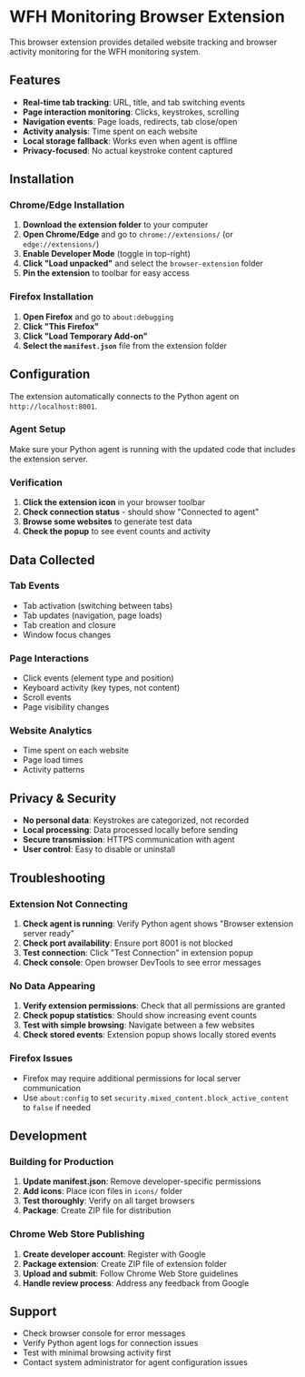 
# WFH Monitoring Browser Extension

This browser extension provides detailed website tracking and browser activity monitoring for the WFH monitoring system.

## Features

- **Real-time tab tracking**: URL, title, and tab switching events
- **Page interaction monitoring**: Clicks, keystrokes, scrolling
- **Navigation events**: Page loads, redirects, tab close/open
- **Activity analysis**: Time spent on each website
- **Local storage fallback**: Works even when agent is offline
- **Privacy-focused**: No actual keystroke content captured

## Installation

### Chrome/Edge Installation

1. **Download the extension folder** to your computer
2. **Open Chrome/Edge** and go to `chrome://extensions/` (or `edge://extensions/`)
3. **Enable Developer Mode** (toggle in top-right)
4. **Click "Load unpacked"** and select the `browser-extension` folder
5. **Pin the extension** to toolbar for easy access

### Firefox Installation

1. **Open Firefox** and go to `about:debugging`
2. **Click "This Firefox"**
3. **Click "Load Temporary Add-on"**
4. **Select the `manifest.json`** file from the extension folder

## Configuration

The extension automatically connects to the Python agent on `http://localhost:8001`.

### Agent Setup

Make sure your Python agent is running with the updated code that includes the extension server.

### Verification

1. **Click the extension icon** in your browser toolbar
2. **Check connection status** - should show "Connected to agent"
3. **Browse some websites** to generate test data
4. **Check the popup** to see event counts and activity

## Data Collected

### Tab Events
- Tab activation (switching between tabs)
- Tab updates (navigation, page loads)
- Tab creation and closure
- Window focus changes

### Page Interactions
- Click events (element type and position)
- Keyboard activity (key types, not content)
- Scroll events
- Page visibility changes

### Website Analytics
- Time spent on each website
- Page load times
- Activity patterns

## Privacy & Security

- **No personal data**: Keystrokes are categorized, not recorded
- **Local processing**: Data processed locally before sending
- **Secure transmission**: HTTPS communication with agent
- **User control**: Easy to disable or uninstall

## Troubleshooting

### Extension Not Connecting

1. **Check agent is running**: Verify Python agent shows "Browser extension server ready"
2. **Check port availability**: Ensure port 8001 is not blocked
3. **Test connection**: Click "Test Connection" in extension popup
4. **Check console**: Open browser DevTools to see error messages

### No Data Appearing

1. **Verify extension permissions**: Check that all permissions are granted
2. **Check popup statistics**: Should show increasing event counts
3. **Test with simple browsing**: Navigate between a few websites
4. **Check stored events**: Extension popup shows locally stored events

### Firefox Issues

- Firefox may require additional permissions for local server communication
- Use `about:config` to set `security.mixed_content.block_active_content` to `false` if needed

## Development

### Building for Production

1. **Update manifest.json**: Remove developer-specific permissions
2. **Add icons**: Place icon files in `icons/` folder
3. **Test thoroughly**: Verify on all target browsers
4. **Package**: Create ZIP file for distribution

### Chrome Web Store Publishing

1. **Create developer account**: Register with Google
2. **Package extension**: Create ZIP file of extension folder
3. **Upload and submit**: Follow Chrome Web Store guidelines
4. **Handle review process**: Address any feedback from Google

## Support

- Check browser console for error messages
- Verify Python agent logs for connection issues
- Test with minimal browsing activity first
- Contact system administrator for agent configuration issues
